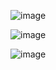 ![image](https://github.com/user-attachments/assets/542dbc17-1679-47b5-92e1-51ef9dcf031e)

![image](https://github.com/user-attachments/assets/d32c5dd6-63e3-4cce-9ff2-975bbdf198d7)

![image](https://github.com/user-attachments/assets/d4adf112-1c16-4e37-ae32-4b5a6d32badf)
